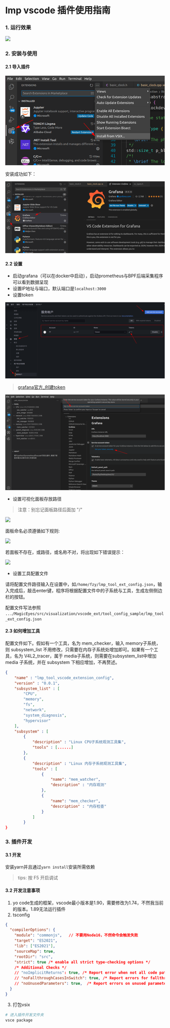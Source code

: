 #  lmp vscode 插件使用指南

### 1. 运行效果

![](./images/lmp_vscode_ext.gif)

### 2. 安装与使用

#### 2.1 导入插件

![import_vscode_ext](./images/import_vscode_ext.png)

安装成功如下：

![lmp_ext_install_success](./images/lmp_ext_install_success.png)

#### 2.2 设置

- 启动grafana（可以在docker中启动），启动prometheus与BPF后端采集程序可以看到数据呈现
- 设置IP地址与端口，默认端口是`localhost:3000`
- 设置token

![create_token](./images/create_token.png)

> [grafana官方_创建token](https://grafana.com/docs/grafana/latest/administration/service-accounts/#create-a-service-account-in-grafana)

![set_token](./images/set_token.png)

- 设置可视化面板存放路径

> 注意：别忘记面板路径后面加 "/"

![](./images/set_panel_addr.png)

面板命名必须遵循如下规则:

![](./images/panel_name.png)

若面板不存在，或路径，或名称不对，将出现如下错误提示：

![](./images/error_info.png)

- 设置工具配置文件

请将配置文件路径输入在设置中，如`/home/fzy/lmp_tool_ext_config.json`，输入完成后，敲击enter键，程序将根据配置文件中的子系统与工具，生成左侧侧边栏的按钮。

配置文件写法参照 `.../MagicEyes/src/visualization/vscode_ext/tool_config_sample/lmp_tool_ext_config.json`

#### 2.3 如何增加工具

配置文件如下。假如有一个工具，名为 mem_checker，输入 memory子系统，则 subsystem_list 不用修改，只需要在内存子系统处增加即可。如果有一个工具，名为 V4L2_tracer，属于 media子系统，则需要在subsystem_list中增加 media 子系统，并在 subsystem 下相应增加，不再赘述。

```json
{
    "name" : "lmp_tool_vscode_extension_config",
    "version" : "0.0.1",
    "subsystem_list" : [
        "CPU",      
        "memory",
        "fs",
        "network",
        "system_diagnosis",
        "hypervisor"
    ],
    "subsystem" : [
        {
            "description" : "Linux CPU子系统观测工具集",
            "tools" : [......]
        },
        {
            "description" : "Linux 内存子系统观测工具集",
            "tools" : [
                {
                    "name": "mem_watcher",
                    "description" : "内存观测"
                },
        		{
                    "name": "mem_checker",
                    "description" : "内存检查"
                }
            ]
        }
} 
```


### 3. 插件开发

#### 3.1 开发

安装yarn并且通过`yarn install`安装所需依赖

>  tips: 按 F5 开启调试

#### 3.2 开发注意事项

1. yo code生成的框架，vscode最小版本是1.90，需要修改为1.74，不然我当前的版本。1.89无法运行插件
2. tsconfig

```json
{
  "compilerOptions": {
    "module": "commonjs",   // 不要用Node16，不然命令会触发失败
    "target": "ES2021",
    "lib": ["ES2021"],
    "sourceMap": true,
    "rootDir": "src",
    "strict": true /* enable all strict type-checking options */
    /* Additional Checks */
    // "noImplicitReturns": true, /* Report error when not all code paths in function return a value. */
    // "noFallthroughCasesInSwitch": true, /* Report errors for fallthrough cases in switch statement. */
    // "noUnusedParameters": true,  /* Report errors on unused parameters. */
  }
}
```

3.  打包vsix

```bash
# 进入插件开发文件夹
vsce package
```




